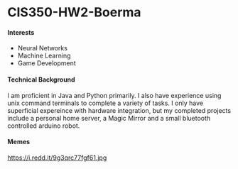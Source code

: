 # CIS350-HW2-Boerma

 #### Interests #### 
 - Neural Networks
 - Machine Learning
 - Game Development

 #### Technical Background ####
I am proficient in Java and Python primarily. I also have experience using unix command terminals to complete a variety of tasks. I only have superficial expereince with hardware integration, but my completed projects include a personal home server, a Magic Mirror and a small bluetooth controlled arduino robot.

 #### Memes ####
https://i.redd.it/9g3qrc77fgf61.jpg
